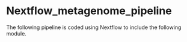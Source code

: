 # Nextflow_metagenome_pipeline

The following pipeline is coded using Nextflow to include the following module.
